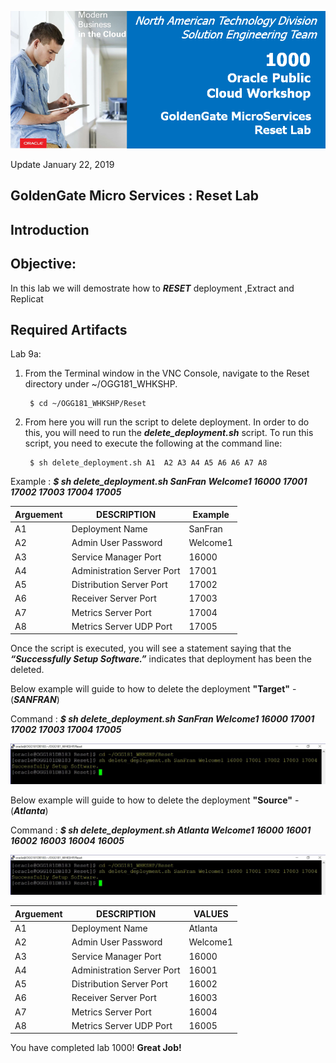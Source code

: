 ![](images/1000/Lab1000_image100.PNG)

Update January 22, 2019

## GoldenGate Micro Services : Reset Lab

## Introduction

## Objective:

In this lab we will demostrate how to ***RESET*** deployment ,Extract and Replicat

## Required Artifacts

Lab 9a:  

1. From the Terminal window in the VNC Console, navigate to the Reset directory under ~/OGG181_WHKSHP.

        $ cd ~/OGG181_WHKSHP/Reset


2. From here you will run the script to delete deployment.  In order to do this, you will need to run the ***delete_deployment.sh*** script.  To run this script, you need to execute the following at the command line:

        $ sh delete_deployment.sh A1  A2 A3 A4 A5 A6 A6 A7 A8
Example :
        ***$ sh delete_deployment.sh SanFran Welcome1 16000 17001 17002 17003 17004 17005***

|    Arguement    | DESCRIPTION	       	        |       Example	      |
|-----------------|-----------------------------|---------------------|
|      A1         |Deployment Name	            | 	SanFran	          |
|      A2         |Admin User Password	        |	Welcome1          |
|      A3         |Service Manager Port     	| 	16000	          |
|      A4         |Administration Server Port	| 	17001	          |
|      A5         |Distribution Server Port 	|	17002	          |
|      A6         |Receiver Server Port         |       17003	      |
|      A7         |Metrics Server Port          |       17004         |
|      A8         |Metrics Server UDP Port      |       17005         |

Once the script is executed, you will see a statement saying that the ***“Successfully Setup Software.”*** indicates that deployment has been the deleted.


Below example will guide to how to delete the deployment **"Target"** - (***SANFRAN***)

Command :
          ***$ sh delete_deployment.sh SanFran Welcome1 16000 17001 17002 17003 17004 17005***

![](images/1000/S1.PNG)


Below example will guide to how to delete the deployment **"Source"** - (***Atlanta***)

Command :
         ***$ sh delete_deployment.sh Atlanta Welcome1 16000 16001 16002 16003 16004 16005***

![](images/1000/Lab1000_image101.PNG)

|    Arguement    | DESCRIPTION	       	        |       VALUES	      |
|-----------------|-----------------------------|---------------------|
|      A1         |Deployment Name	            | 	Atlanta	          |
|      A2         |Admin User Password	        |	Welcome1          |
|      A3         |Service Manager Port     	| 	16000	          |
|      A4         |Administration Server Port	| 	16001	          |
|      A5         |Distribution Server Port 	|	16002	          |
|      A6         |Receiver Server Port         |       16003	      |
|      A7         |Metrics Server Port          |       16004         |
|      A8         |Metrics Server UDP Port      |       16005         |




You have completed lab 1000!   **Great Job!**
